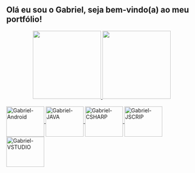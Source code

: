 ## Olá eu sou o Gabriel, seja bem-vindo(a) ao meu portfólio!
<div align="center">
  <a href="https://github.com/Gabriel-LSantos">
  <img height="180em" src="https://github-readme-stats.vercel.app/api?username=Gabriel-LSantos&show_icons=true&theme=dracula&include_all_commits=true&count_private=true"/>
  <img height="180em" src="https://github-readme-stats.vercel.app/api/top-langs/?username=Gabriel-LSantos&layout=compact&langs_count=7&theme=dark"/>
</div>
  
<div style="display: inline_block"><br>
  <img align="center" alt="Gabriel-Android" height="80" width="100" src="https://cdn.jsdelivr.net/gh/devicons/devicon/icons/androidstudio/androidstudio-original.svg">
 <img align="center" alt="Gabriel-JAVA" height="80" width="100" src="https://icongr.am/devicon/java-original-wordmark.svg">
 <img align="center" alt="Gabriel-CSHARP" height="80" width="100" src="https://icongr.am/devicon/csharp-original.svg">
<img align="center" alt="Gabriel-JSCRIP" height="80" width="100" src="https://icongr.am/devicon/javascript-original.svg">
<img align="center" alt="Gabriel-VSTUDIO" height="80" width="100" src="https://icongr.am/devicon/visualstudio-plain.svg">

 </div>
